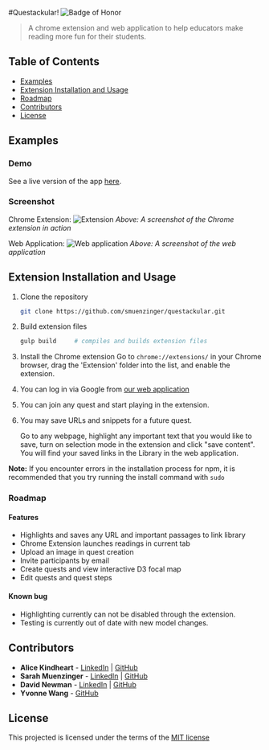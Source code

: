 #Questackular!
![Badge of Honor](https://img.shields.io/badge/Built%20at-Fullstack-green.svg?style=flat-square)
> A chrome extension and web application to help educators make reading more fun for their students.

## Table of Contents

- [Examples](#examples)
- [Extension Installation and Usage](#extension-installation-and-usage)
- [Roadmap](#roadmap)
- [Contributors](#contributors)
- [License](#license)

## Examples
### Demo

See a live version of the app [here](https://questackular.herokuapp.com).

### Screenshot

Chrome Extension:
![Extension](http://i.imgur.com/nIqtPOL.png)
_Above: A screenshot of the Chrome extension in action_

Web Application:
![Web application](http://i.imgur.com/rGtbTRm.png)
_Above: A screenshot of the web application_

## Extension Installation and Usage

1. Clone the repository

	```bash
	git clone https://github.com/smuenzinger/questackular.git
	```
2.	Build extension files

	```bash
	gulp build	   # compiles and builds extension files
	```
3.	Install the Chrome extension
	Go to `chrome://extensions/` in your Chrome browser, drag the 'Extension' folder into the list, and enable the extension.

4.	You can log in via Google from [our web application](https://questackular.herokuapp.com)

5.	You can join any quest and start playing in the extension.

6.	You may save URLs and snippets for a future quest. 

	Go to any webpage, highlight any important text that you would like to save, turn on selection mode in the extension and click "save content". You will find your saved links in the Library in the web application.


__Note:__ If you encounter errors in the installation process for npm, it is recommended that you try running the install command with `sudo`


### Roadmap

#### Features

-	Highlights and saves any URL and important passages to link library
-	Chrome Extension launches readings in current tab 
-	Upload an image in quest creation
-	Invite participants by email
-	Create quests and view interactive D3 focal map
-	Edit quests and quest steps

#### Known bug

- Highlighting currently can not be disabled through the extension.
- Testing is currently out of date with new model changes.

## Contributors
* __Alice Kindheart__ - [LinkedIn](https://www.linkedin.com/in/alicekindheart) | [GitHub](https://github.com/AliceKindheart)
* __Sarah Muenzinger__ - [LinkedIn](https://www.linkedin.com/in/sarahmuenzinger) | [GitHub](https://github.com/smuenzinger)
* __David Newman__ - [LinkedIn](https://www.linkedin.com/in/newms34) | [GitHub](https://github.com/Newms34)
* __Yvonne Wang__ - [GitHub](https://github.com/sautille)

## License

This projected is licensed under the terms of the [MIT license](/LICENSE)

